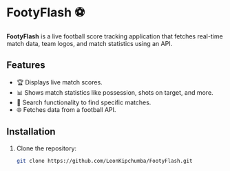 # FootyFlash ⚽

**FootyFlash** is a live football score tracking application that fetches real-time match data, team logos, and match statistics using an API.

## Features
- 🏆 Displays live match scores.
- 📊 Shows match statistics like possession, shots on target, and more.
- 🔎 Search functionality to find specific matches.
- 🌐 Fetches data from a football API.

## Installation
1. Clone the repository:
   ```sh
   git clone https://github.com/LeonKipchumba/FootyFlash.git

